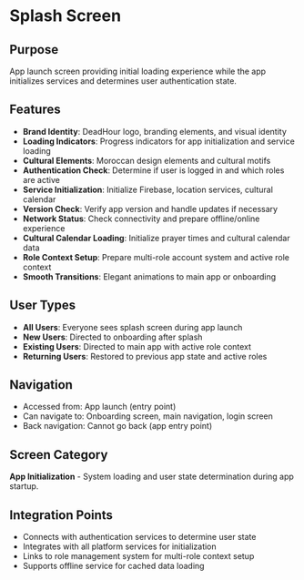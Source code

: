# Splash Screen

## Purpose
App launch screen providing initial loading experience while the app initializes services and determines user authentication state.

## Features
- **Brand Identity**: DeadHour logo, branding elements, and visual identity
- **Loading Indicators**: Progress indicators for app initialization and service loading
- **Cultural Elements**: Moroccan design elements and cultural motifs
- **Authentication Check**: Determine if user is logged in and which roles are active
- **Service Initialization**: Initialize Firebase, location services, cultural calendar
- **Version Check**: Verify app version and handle updates if necessary
- **Network Status**: Check connectivity and prepare offline/online experience
- **Cultural Calendar Loading**: Initialize prayer times and cultural calendar data
- **Role Context Setup**: Prepare multi-role account system and active role context
- **Smooth Transitions**: Elegant animations to main app or onboarding

## User Types
- **All Users**: Everyone sees splash screen during app launch
- **New Users**: Directed to onboarding after splash
- **Existing Users**: Directed to main app with active role context
- **Returning Users**: Restored to previous app state and active roles

## Navigation
- Accessed from: App launch (entry point)
- Can navigate to: Onboarding screen, main navigation, login screen
- Back navigation: Cannot go back (app entry point)

## Screen Category
**App Initialization** - System loading and user state determination during app startup.

## Integration Points
- Connects with authentication services to determine user state
- Integrates with all platform services for initialization
- Links to role management system for multi-role context setup
- Supports offline service for cached data loading